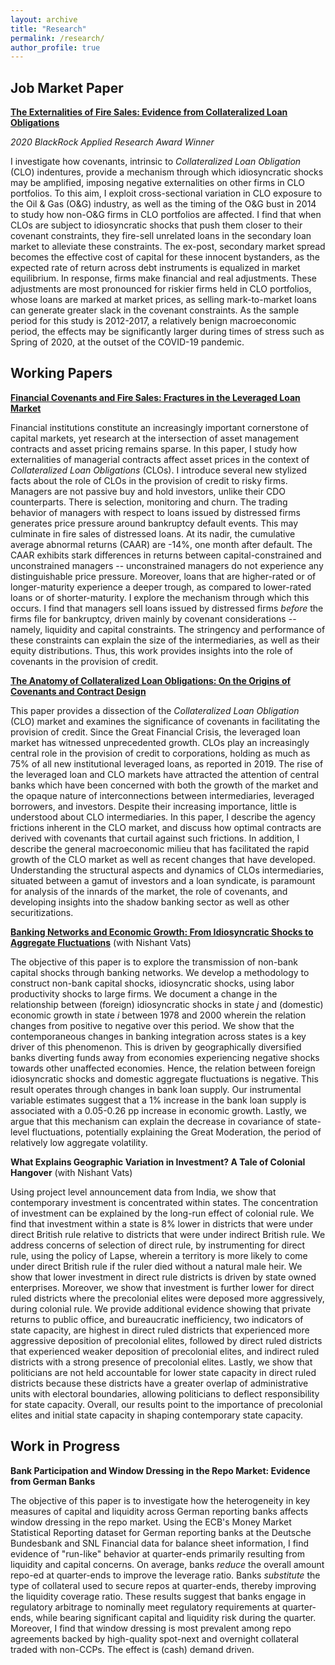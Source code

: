 ```yaml
---
layout: archive
title: "Research"
permalink: /research/
author_profile: true
---
```

## Job Market Paper
<a href="../files/SK3.pdf">**The Externalities of Fire Sales: Evidence from Collateralized Loan Obligations**</a>  

*2020 BlackRock Applied Research Award Winner*<a href="https://www.blackrock.com/corporate/applied-research-award"></a>  

I investigate how covenants, intrinsic to *Collateralized Loan Obligation* (CLO) indentures, provide a mechanism through which idiosyncratic shocks may be amplified, imposing negative externalities on other firms in CLO portfolios. To this aim, I exploit cross-sectional variation in CLO exposure to the Oil & Gas (O&G) industry, as well as the timing of the O&G bust in 2014 to study how non-O&G firms in CLO portfolios are affected. I find that when CLOs are subject to idiosyncratic shocks that push them closer to their covenant constraints, they fire-sell unrelated loans in the secondary loan market to alleviate these constraints. The ex-post, secondary market spread becomes the effective cost of capital for these innocent bystanders, as the expected rate of return across debt instruments is equalized in market equilibrium. In response, firms make financial and real adjustments. These adjustments are most pronounced for riskier firms held in CLO portfolios, whose loans are marked at market prices, as selling mark-to-market loans can generate greater slack in the covenant constraints. As the sample period for this study is 2012-2017, a relatively benign macroeconomic period, the effects may be significantly larger during times of stress such as Spring of 2020, at the outset of the COVID-19 pandemic.

## Working Papers
<a href="../files/SK2.pdf">**Financial Covenants and Fire Sales: Fractures in the Leveraged Loan Market**</a>  

Financial institutions constitute an increasingly important cornerstone of capital markets, yet research at the intersection of asset management contracts and asset pricing remains sparse. In this paper, I study how externalities of managerial contracts affect asset prices in the context of *Collateralized Loan Obligations* (CLOs). I introduce several new stylized facts about the role of CLOs in the provision of credit to risky firms. Managers are not passive buy and hold investors, unlike their CDO counterparts. There is selection, monitoring and churn. The trading behavior of managers with respect to loans issued by distressed firms generates price pressure around bankruptcy default events. This may culminate in fire sales of distressed loans. At its nadir, the cumulative average abnormal returns (CAAR) are -14%, one month after default. The CAAR exhibits stark differences in returns between capital-constrained and unconstrained managers -- unconstrained managers do not experience any distinguishable price pressure. Moreover, loans that are higher-rated or of longer-maturity experience a deeper trough, as compared to lower-rated loans or of shorter-maturity. I explore the mechanism through which this occurs. I find that managers sell loans issued by distressed firms *before* the firms file for bankruptcy, driven mainly by covenant considerations -- namely, liquidity and capital constraints. The stringency and performance of these constraints can explain the size of the intermediaries, as well as their equity distributions. Thus, this work provides insights into the role of covenants in the provision of credit.

<a href="../files/SK1.pdf">**The Anatomy of Collateralized Loan Obligations: On the Origins of Covenants and Contract Design**</a> 

This paper provides a dissection of the *Collateralized Loan Obligation* (CLO) market and examines the significance of covenants in facilitating the provision of credit. Since the Great Financial Crisis, the leveraged loan market has witnessed unprecedented growth. CLOs play an increasingly central role in the provision of credit to corporations, holding as much as 75% of all new institutional leveraged loans, as reported in 2019. The rise of the leveraged loan and CLO markets have attracted the attention of central banks which have been concerned with both the growth of the market and the opaque nature of interconnections between intermediaries, leveraged borrowers, and investors. Despite their increasing importance, little is understood about CLO intermediaries. In this paper, I describe the agency frictions inherent in the CLO market, and discuss how optimal contracts are derived with covenants that curtail against such frictions. In addition, I describe the general macroeconomic milieu that has facilitated the rapid growth of the CLO market as well as recent changes that have developed. Understanding the structural aspects and dynamics of CLOs intermediaries, situated between a gamut of investors and a loan syndicate, is paramount for analysis of the innards of the market, the role of covenants, and developing insights into the shadow banking sector as well as other securitizations.

<a href="../files/KV.pdf">**Banking Networks and Economic Growth: From Idiosyncratic Shocks to Aggregate Fluctuations**</a> (with Nishant Vats)

The objective of this paper is to explore the transmission of non-bank capital shocks through banking networks. We develop a methodology to construct non-bank capital shocks, idiosyncratic shocks, using labor productivity shocks to large firms. We document a change in the relationship between (foreign) idiosyncratic shocks in state *j* and (domestic) economic growth in state *i* between 1978 and 2000 wherein the relation changes from positive to negative over this period. We show that the contemporaneous changes in banking integration across states is a key driver of this phenomenon. This is driven by geographically diversified banks diverting funds away from economies experiencing negative shocks towards other unaffected economies. Hence, the relation between foreign idiosyncratic shocks and domestic aggregate fluctuations is negative. This result operates through changes in bank loan supply. Our instrumental variable estimates suggest that a 1% increase in the bank loan supply is associated with a 0.05-0.26 pp increase in economic growth. Lastly, we argue that this mechanism can explain the decrease in covariance of state-level fluctuations, potentially explaining the Great Moderation, the period of relatively low aggregate volatility.

**What Explains Geographic Variation in Investment? A Tale of Colonial Hangover** (with Nishant Vats)

Using project level announcement data from India, we show that contemporary investment is concentrated within states. The concentration of investment can be explained by the long-run effect of colonial rule. We find that investment within a state is 8% lower in districts that were under direct British rule relative to districts that were under indirect British rule. We address concerns of selection of direct rule, by instrumenting for direct rule, using the policy of Lapse, wherein a territory is more likely to come under direct British rule if the ruler died without a natural male heir. We show that lower investment in direct rule districts is driven by state owned enterprises. Moreover, we show that investment is further lower for direct ruled districts where the precolonial elites were deposed more aggressively, during colonial rule. We provide additional evidence showing that private returns to public office, and bureaucratic inefficiency, two indicators of state capacity, are highest in direct ruled districts that experienced more aggressive deposition of precolonial elites, followed by direct ruled districts that experienced weaker deposition of precolonial elites, and indirect ruled districts with a strong presence of precolonial elites. Lastly, we show that politicians are not held accountable for lower state capacity in direct ruled districts because these districts have a greater overlap of administrative units with electoral boundaries, allowing politicians to deflect responsibility for state capacity. Overall, our results point to the importance of precolonial elites and initial state capacity in shaping contemporary state capacity. 

## Work in Progress

**Bank Participation and Window Dressing in the Repo Market: Evidence from German Banks**

The objective of this paper is to investigate how the heterogeneity in key measures of capital and liquidity across German reporting banks affects window dressing in the repo market. Using the ECB's Money Market Statistical Reporting dataset for German reporting banks at the Deutsche Bundesbank and SNL Financial data for balance sheet information, I find evidence of "run-like" behavior at quarter-ends primarily resulting from liquidity and capital concerns. On average, banks *reduce* the overall amount repo-ed at quarter-ends to improve the leverage ratio. Banks *substitute* the type of collateral used to secure repos at quarter-ends, thereby improving the liquidity coverage ratio. These results suggest that banks engage in regulatory arbitrage to nominally meet regulatory requirements at quarter-ends, while bearing significant capital and liquidity risk during the quarter. Moreover, I find that window dressing is most prevalent among repo agreements backed by high-quality spot-next and overnight collateral traded with non-CCPs. The effect is (cash) demand driven.







